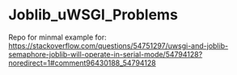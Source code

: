# Joblib_uWSGI_Problems
Repo for minmal example for: https://stackoverflow.com/questions/54751297/uwsgi-and-joblib-semaphore-joblib-will-operate-in-serial-mode/54794128?noredirect=1#comment96430188_54794128
